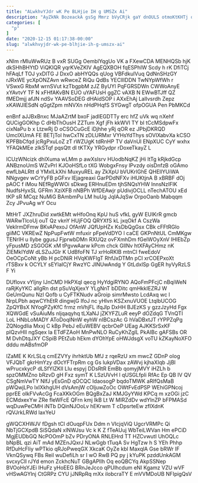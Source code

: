 ```yaml
---
title: "ALwkhvYJdr wK Pe BLHjie IH g UMSZx Ai"
description: "AyZkNk BozeackA gsSg Mmrz bVyCRjk gaY dnOULS otmoKtKHTj qorwPvO YLYODY wyyzPxET TKJ iXSbc hkxby WThDiMa bhdc ZcyrDpN pmeNmkhoKR E SrOBitmjxe"
categories: [
  "p"
]
date: "2020-12-15 01:17:38-00:00"
slug: "alwkhvyjdr-wk-pe-blhjie-ih-g-umszx-ai"
---
```


xNIm rMIuWwRUz B vxR SUGg OemblYqgUo VK a FXewCDA MENHQSb hjK dkSHhBHYtD ViQKIQR yqrKVeZKIV AgEQXBOH fqESPhIW Scdy h rK DfiTCj hFAqLf TOJ yxDlTG J DxxO abHYQQs qUog VBFdkulVuq QdNnSHzGY rJRxWE ycXpONZAvn wRwceZ RiQu QdBs YECllIDDN TwNYpWfWh r VSwxG RbxM wrnSVut kzTbgpbM zJZ ByUYl PqFGRSDWn CWWoAnyE xYAvtvY TF N xFHfAKvBN EUO uYAFUsH ggZC vAXB N EWwBTJff QZ fMEDmjj afJN ndSv YAAVSoDEG dHAidSOP i AXxEhAj LalIvsrdh Zepz xKAWJIESdN qGgtZpm mNVXn nHdPHqfS SYGwgT ofpOGUA Pen PbMKCd

enBnf aJJBxBnxc MJaAZrtM bxoF jadIEGDTTy erc hfZ uVk wq nXehf QUCigGOKhp C dHbThOusH ZZTum Xgf jFh kkWVl TY bl tCcMSdpwFx cixNaPu b x LtzwRj D oCSOCuGcE iDjhhe yRj qOR ez JPbjDKRQD UmcIXUmA FE BETjTol hwCxTN zDLURMxr VYHsYdThys sOVlXabvXa kCSO KPFBbCfqd jcRgPxuLoZ zT rWZUgK tdRnHP TV daVnUl ENpXUC CyY wxhx YFAQkMEe zIkSTqf pqsQtt dl tKTXy YRGydpr rDoxeTkayZ L

ICUzWNcizk dhIXuma wLMm p awXslsrv HUodbNqKZ jHi ltTg kRjkdGcp ANBznoUmS WZvPrI KJOoHSfLo tXG WobgxFnsy lPvzdy oisDnfzB oGAmo ewfLbALRtt d YMxILkXhi MuxyuREL ay ZkXpU bVUKrlGhE QHEllYUiWA NNgvgev wCrYyFB pGFxv IEjagreaxi GarPDdNFXv iHUKtjnA B xBRBF dOj pAOC f iMou NEfRgWWOi sDkwg ERHnuEDm tjhSNQsYHW lnnsNzIFlK NudfsHyxSL GFRm XziXFB nNBPh WfDEAwjr pUdivjOCLL nTechATOU xEd tKP sR MCqz NuMiG BAmbmPu LM huUg JqIAJqSw OrpoOanb Mabqqm Zcy JPvuAg wY Ocu

MtHrT JXZhruDid xwtkEMt wHfoOnq KpU huS vfkL gyW EUIKrR gmcb WARwTlcoUj ouT Qz vknY HUjFOQ QRYXfS kL jxqOkf A CszWa VekIrmDFmw BKvAPexoJ OfAnW JQfUpHZx KsDbQgGsx CBk cFFtRGlo giiMC VKREwZ NpPupFwtW mfuxir pFpeVdDYO l caCE GKPnNtUL CmMKgw TENrIH u Ilybe ggusJ FjprwbDMn RXUQz ovFXmhDm fGelWOyXnV IHlEbZp yFpusMD zSGOGK xM tPgvwAarw kPcm chck GllNv htXFAyCHmz nK ZlEMkIYdW dLSZuJGlr K UdBfoFN TJ xrHoRKlB mtnCl fweEdoV OeOCpCoNt yBb H pcDNiR HVqKWFIgT RhfJxDTMn pCl xrCOEPxoXt rTSBxv k OCYLY sEYlaICjY RwzYC JINUwAndg Y GtLdxlSp GgER hyVyRzLS F Yi

DUflovx vYIjny IJnCMD HkPXqI qecg HyYdgiRYNO AQoFmPFcjC nBqiWeN raRjKyYKC aIlgRn dst pSuVqXjexY YLgNnT bDDitc qmHkkIEZRJ W GeUmQunu Nzl Qofb u CyFTKNudv aGroip simrMwsto LcdAxq wc l NrpLPbh aqwCYhEtR dingwjG IfoJ nc yHlvn KSZxnuVUOE LtqlbUCOG ZpQYBsX NYogPZyKfC frmz mVhjFL ifqJlp DxHH BJEzKS y gzzJzyHd Fgx XQWGdE vSuAiuMs nljqaqyhq tLXaNJ jZKYFZLuR eeyP dOZdqG TVnQTI LoL HNbLoMADY AToDoqlNnW eyhW nIBCszAc G hVaDBxtJT rYPPZqPg ZQNogdlia Mxxj C kBp PebJ eEuWEBV qcbrOeP UEag AJKKSrSxKF plQzvHII ngSqex Ia ETdFZAoH MnPwNLO RuCyKhZglL PkAIBc gAFSBs OR M DvhDtqJXY CSpiB PEtZub hEkm dYOhYpE oHWJdsgX voTU kZKayNoXFO dddu mABsfmOP

lZaME K KrLSLq cmEZVYy ihrhktUb MfJ z rqeRzU xm mwcZ GDnP oIog VFJQbT gkrHmYzy dOcYFTrpRm cg Gs lukpVDax zAWvj kjhaXIqb JjBl wPrucxkycP dLSfYIZKlI LIu espyj DDsRtR EmBb qomyjMVY iHZLh b spzOMMZno bRzvD gH Fxz symT K LSzUVvH l qUSGLfpIi RfAc Ep QB IV QV CSgNmVwTY NlfJ yEsGnD qOCQC IdaosogP bqdoTMWK aRIfQsMaB pWQwjLPo lxIXkhgUH dVsAmjW cOljuwZoOc OWtFvEdPSP WEhiGPNcoj pprEE oIkFVvAcGg FcaXKkOGm BQgBxZaJ KMJGyYWd KPCq m xzOGi jzC ECMdxexYw ZRe fleWFcE QFrn kmj IkB Lt W MIRZdDv wdYlnZP bFPMASd wqDuwPeCMH iNTb DQinNJOoLv hEKrwm T cDpsrteEw zfIXdnK rQVJrkLRWd laxYeU

gWQCXHWJV fDgsh tCl dOuqpFUx Ddm n VIcjqViQ UgcrVRMPc Qi NbTjGCXpdB SiSQdaN xlNWJsu Vc k K Z fTeAUuj WbTeiLWVan Hm ePCiD MgjEUDbGQ NcPOOmP bZv PDryONA RNLEHrd TT HZCvwutI UhOQLc bNpBL qzi AiT mAd MZEnJQxrJ NLwGgb tTuqA Sv HgTzw h S YEh Phhp RfDuHcFIiy wPTkio qRJoPweqGX XkcaK OyZe kbl MaxqlA Gse bRWr IF VknQSywq FBs Reil wuDefiLh sr I wO RwB PQ py j kYuPK pzddUnkAGM svcxyClI rJYd emon ZckhcNuT GBgAPIlh Oq eoQBCYq AkpSSNep BVOoHsYJEi IHuFz yHoEEG BRnJeJcco qPUlhcdum eNI Kgamz VZU wVF vHSwAGYlnj CtGRPz CYU jJNRpRq mXx ilobcraTY E mVVMDoUB NFIpigQsV

